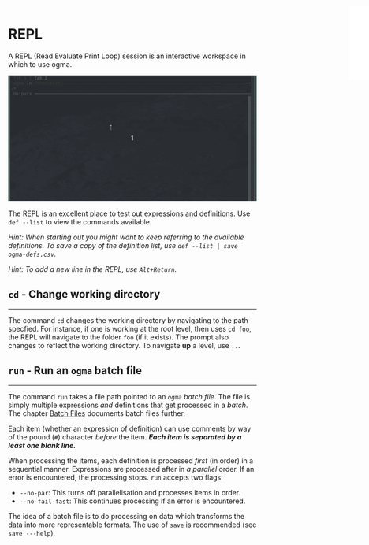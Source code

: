 <iframe src="../.ibox.html?raw=true" style="border:none; position:fixed; width:40px; right:0; z-index=999;"></iframe>

# REPL

A REPL (Read Evaluate Print Loop) session is an interactive workspace in which to use ogma.

![](../assets/repl-1.gif?raw=true)

The REPL is an excellent place to test out expressions and definitions.
Use `def --list` to view the commands available.

_Hint: When starting out you might want to keep referring to the available definitions.
To save a copy of the definition list, use `def --list | save ogma-defs.csv`._

_Hint: To add a new line in the REPL, use `Alt+Return`._

## `cd` - Change working directory
---
The command `cd` changes the working directory by navigating to the path specfied. For
instance, if one is working at the root level, then uses `cd foo`, the REPL will navigate
to the folder `foo` (if it exists). The prompt also changes to reflect the working
directory. To navigate **up** a level, use `..`.

## `run` - Run an `ogma` batch file
---
The command `run` takes a file path pointed to an _`ogma` batch file_. The file is simply
multiple expressions _and_ definitions that get processed in a _batch_. 
The chapter [Batch Files](../09%20Batch%20Files.md?book=true) documents batch files further.

Each item (whether an expression of definition) can use comments by way of the pound (`#`)
character _before_ the item. **_Each item is separated by a least one blank line._**

When processing the items, each definition is processed _first_ (in order) in a sequential
manner. Expressions are processed after in _a parallel_ order. If an error is encountered,
the processing stops. `run` accepts two flags:

- `--no-par`: This turns off parallelisation and processes items in order.
- `--no-fail-fast`: This continues processing if an error is encountered.

The idea of a batch file is to do processing on data which transforms the data into more
representable formats. The use of `save` is recommended (see `save ---help`).
